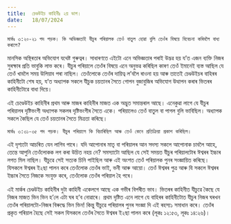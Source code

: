 ```yaml
---
title:  চেণ্ডউইচ কাহিনীঃ ২য় ভাগ।
date:   18/07/2024
---
```


`মাৰ্কঃ ৩:২০-২১ পদ পড়ক। কি অভিজ্ঞতাই যীচুৰ পৰিয়ালক তেওঁ বাতুল হোৱা বুলি তেওঁৰ বিষয়ে বিবেচনা কৰিবলৈ বাধ্য কৰালে?`

মানসিক অস্থিৰতাৰ অভিযোগ যথেষ্ট গুৰুত্বৰ। সাধাৰণতে এইটো এনে অভিজ্ঞতাৰ পৰাই উদ্ভৱ হয় য’ত এজন ব্যক্তি নিজৰ সুৰক্ষাৰ প্ৰতি ভাবুকি লাভ কৰে। যীচুৰ পৰিয়ালে তেওঁৰ বিষয়ে এনে অনুভৱ কৰিছিল কাৰণ তেওঁ ইমানেই ব্যস্ত আছিল যে তেওঁ খাবলৈ সময় উলিয়াব পৰা নাছিল। তেওঁলোকে তেওঁৰ দায়িত্ব ল’বলৈ ৰাওনা হয় আৰু তাতেই চেণ্ডউইচৰ বাহিৰৰ কাহিনীটো শেষ হয়, য’ত অধ্যাপক সকলে যীচুক চয়তানৰ সৈতে গোপন বুজাবুজিৰ অভিযোগ উত্থাপন কৰাৰ ভিতৰৰ কাহিনীটোৱে বাধা দিয়ে।

এই চেণ্ডেউইচ কাহিনীৰ প্ৰথম আৰু মাজৰ কাহিনীৰ মাজত এক অদ্ভুত সমান্তৰাল আছে। এনেকুৱা লাগে যে যীচুৰ পৰিয়ালৰ দৃষ্টিভংগী অধ্যাপক সকলৰ দৃষ্টিভংগীৰ সৈতে একে। পৰিয়ালেও তেওঁ বাতুল বা পাগল বুলি ভাবিছিল। অধ্যাপক সকলে কৈছিল যে তেওঁ চয়তানৰ সৈতে মিত্ৰতা কৰিছে।

`মাৰ্কঃ ৩:৩১-৩৫ পদ পড়ক। যীচুৰ পৰিয়ালে কি বিচাৰিছিল আৰু তেওঁ কেনে প্ৰতিক্ৰিয়া প্ৰকাশ কৰিছিল।`

এই দৃশ্যটো আচৰিত যেন লাগিব পাৰে। যদি আপোনাৰ মাতৃ বা পৰিয়ালৰ আন সদস্য সকলে আপোনাক চাবলৈ আহে, তেন্তে আপুনি তেওঁলোকক লগ কৰা উচিত নহয় নে? সমস্যাটো আছিল যে সেই সময়ত যীচুৰ পৰিয়ালটোৰ ঈশ্বৰৰ ইচ্চাৰ লগত মিল নাছিল। যীচুৱে সেই সত্যক চিনি পাইছিল আৰু এই অংশত তেওঁ পৰিয়ালক পুনৰ সংজ্ঞায়িত কৰিছে। যিসকলে ঈশ্বৰৰ ই২ছা পালন কৰে তেওঁলোক তেওঁৰ ভাই, ভনী আৰু আয়ো। তেওঁ ঈশ্বৰৰ পুত্ৰ আৰু যি সকলে ঈশ্বৰৰ ইচ্চাৰ সৈতে নিজকে সংযুক্ত কৰে, তেওঁলোক তেওঁৰ পৰিয়াল হৈ পৰে।

এই মাৰ্কৰ চেণ্ডউইচ কাহিনীৰ দুটা কাহিনী একেলগে আছে এক গভীৰ বিপৰীত ভাব। ভিতৰৰ কাহিনীত যীচুৱে কৈছে যে নিজৰ মাজত ভিন ভিন হ’লে এটা ঘৰ হ’ব নোৱাৰে। প্ৰথম দৃষ্টিত এনে লাগে যে বাহিৰৰ কাহিনীটোত যীচুৰ নিজৰ ঘৰখন তেওঁৰ পৰিয়ালটো-নিজৰ বিৰুদ্ধে ভিন ভিন! কিন্তু যীচুৱে পৰিয়ালৰ পুনৰ সংজ্ঞা দি এই ৰহস্য১ সমাধান কৰে। তেওঁৰ প্ৰকৃত পৰিয়াল হৈছে সেই সকল যিসকলে তেওঁৰ সৈতে ঈশ্বৰৰ ই২ছা পালন কৰে (লূকঃ ১২:৫৩, লূকঃ ১৪:২৬)।